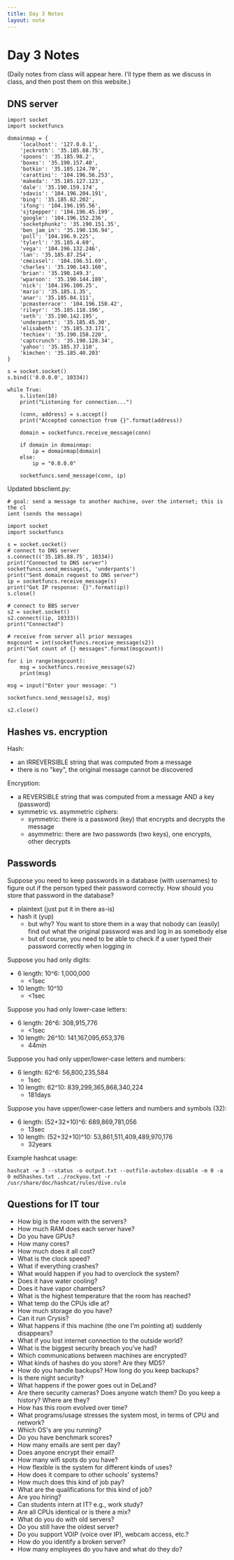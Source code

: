 ```yaml
---
title: Day 3 Notes
layout: note
---
```


# Day 3 Notes

(Daily notes from class will appear here. I'll type them as we discuss in class, and then post them on this website.)

## DNS server

```
import socket
import socketfuncs

domainmap = {
    'localhost': '127.0.0.1',
    'jeckroth': '35.185.88.75',
    'spoons': '35.185.98.2',
    'boxes': '35.190.157.40',
    'botkin': '35.185.124.70',
    'carattini': '104.196.56.253',
    'makeda': '35.185.127.123',
    'dale': '35.190.159.174',
    'sdavis': '104.196.204.191',
    'bing': '35.185.82.202',
    'ifong': '104.196.195.56',
    'sjtpepper': '104.196.45.199',
    'google': '104.196.152.236',
    'socketphunkz': '35.190.151.35',
    'ben_jam_in': '35.190.136.94',
    'poll': '104.196.9.225',
    'tylerl': '35.185.4.69',
    'vega': '104.196.132.246',
    'lan': '35.185.87.254',
    'cmeixsel': '104.196.51.69',
    'charles': '35.190.143.160',
    'brian': '35.190.149.3',
    'wparson': '35.190.144.189',
    'nick': '104.196.100.25',
    'mario': '35.185.1.35',
    'anar': '35.185.84.111',
    'pcmasterrace': '104.196.150.42',
    'rileyr': '35.185.118.196',
    'seth': '35.190.142.195',
    'underpants': '35.185.45.30',
    'elisabeth': '35.185.33.171',
    'techiex': '35.190.158.220',
    'captcrunch': '35.190.128.34',
    'yahoo': '35.185.37.110',
    'kimchen': '35.185.40.203'
}

s = socket.socket()
s.bind(('0.0.0.0', 10334))

while True:
    s.listen(10)
    print("Listening for connection...")

    (conn, address) = s.accept()
    print("Accepted connection from {}".format(address))

    domain = socketfuncs.receive_message(conn)

    if domain in domainmap:
        ip = domainmap[domain]
    else:
        ip = "0.0.0.0"

    socketfuncs.send_message(conn, ip)
```

Updated bbsclient.py:

```
# goal: send a message to another machine, over the internet; this is the cl
ient (sends the message)

import socket
import socketfuncs

s = socket.socket()
# connect to DNS server
s.connect(('35.185.88.75', 10334))
print("Connected to DNS server")
socketfuncs.send_message(s, 'underpants')
print("Sent domain request to DNS server")
ip = socketfuncs.receive_message(s)
print("Got IP response: {}".format(ip))
s.close()

# connect to BBS server
s2 = socket.socket()
s2.connect((ip, 10333))
print("Connected")

# receive from server all prior messages
msgcount = int(socketfuncs.receive_message(s2))
print("Got count of {} messages".format(msgcount))

for i in range(msgcount):
    msg = socketfuncs.receive_message(s2)
    print(msg)

msg = input("Enter your message: ")

socketfuncs.send_message(s2, msg)

s2.close()
```

## Hashes vs. encryption

Hash:

- an IRREVERSIBLE string that was computed from a message
- there is no "key", the original message cannot be discovered

Encryption:

- a REVERSIBLE string that was computed from a message AND a key (password)
- symmetric vs. asymmetric ciphers:
  - symmetric: there is a password (key) that encrypts and decrypts the message
  - asymmetric: there are two passwords (two keys), one encrypts, other decrypts


## Passwords

Suppose you need to keep passwords in a database (with usernames) to figure out if the person typed their password correctly. How should you store that password in the database?

- plaintext (just put it in there as-is)
- hash it (yup)
  - but why? You want to store them in a way that nobody can (easily) find out what the original password was and log in as somebody else
  - but of course, you need to be able to check if a user typed their password correctly when logging in

Suppose you had only digits:

- 6 length: 10^6: 1,000,000
  - <1sec
- 10 length: 10^10
  - <1sec

Suppose you had only lower-case letters:

- 6 length: 26^6: 308,915,776
  - <1sec
- 10 length: 26^10: 141,167,095,653,376
  - 44min

Suppose you had only upper/lower-case letters and numbers:

- 6 length: 62^6: 56,800,235,584
  - 1sec
- 10 length: 62^10: 839,299,365,868,340,224
  - 181days

Suppose you have upper/lower-case letters and numbers and symbols (32):

- 6 length: (52+32+10)^6: 689,869,781,056
  - 13sec
- 10 length: (52+32+10)^10: 53,861,511,409,489,970,176
  - 32years


Example hashcat usage:

```
hashcat -w 3 --status -o output.txt --outfile-autohex-disable -m 0 -a 0 md5hashes.txt ../rockyou.txt -r /usr/share/doc/hashcat/rules/dive.rule
```

## Questions for IT tour

- How big is the room with the servers?
- How much RAM does each server have?
- Do you have GPUs?
- How many cores?
- How much does it all cost?
- What is the clock speed?
- What if everything crashes?
- What would happen if you had to overclock the system?
- Does it have water cooling?
- Does it have vapor chambers?
- What is the highest temperature that the room has reached?
- What temp do the CPUs idle at?
- How much storage do you have?
- Can it run Crysis?
- What happens if this machine (the one I'm pointing at) suddenly disappears?
- What if you lost internet connection to the outside world?
- What is the biggest security breach you've had?
- Which communications between machines are encrypted?
- What kinds of hashes do you store? Are they MD5?
- How do you handle backups? How long do you keep backups?
- Is there night security?
- What happens if the power goes out in DeLand?
- Are there security cameras? Does anyone watch them? Do you keep a history? Where are they?
- How has this room evolved over time?
- What programs/usage stresses the system most, in terms of CPU and network?
- Which OS's are you running?
- Do you have benchmark scores?
- How many emails are sent per day?
- Does anyone encrypt their email?
- How many wifi spots do you have?
- How flexible is the system for different kinds of uses?
- How does it compare to other schools' systems?
- How much does this kind of job pay?
- What are the qualifications for this kind of job?
- Are you hiring?
- Can students intern at IT? e.g., work study?
- Are all CPUs identical or is there a mix?
- What do you do with old servers?
- Do you still have the oldest server?
- Do you support VOIP (voice over IP), webcam access, etc.?
- How do you identify a broken server?
- How many employees do you have and what do they do?














